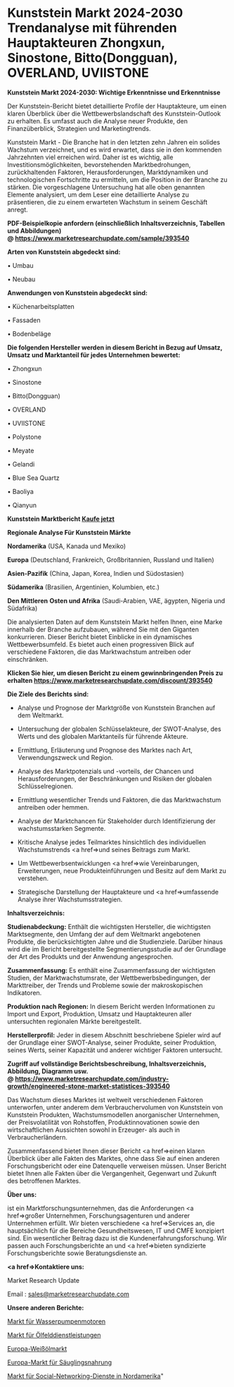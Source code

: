 # Kunststein Markt 2024-2030 Trendanalyse mit führenden Hauptakteuren Zhongxun, Sinostone, Bitto(Dongguan), OVERLAND, UVIISTONE

<strong>Kunststein Markt 2024-2030: Wichtige Erkenntnisse und Erkenntnisse</strong>

Der Kunststein-Bericht bietet detaillierte Profile der Hauptakteure, um einen klaren Überblick über die Wettbewerbslandschaft des Kunststein-Outlook zu erhalten. Es umfasst auch die Analyse neuer Produkte, den Finanzüberblick, Strategien und Marketingtrends.

Kunststein Markt - Die Branche hat in den letzten zehn Jahren ein solides Wachstum verzeichnet, und es wird erwartet, dass sie in den kommenden Jahrzehnten viel erreichen wird. Daher ist es wichtig, alle Investitionsmöglichkeiten, bevorstehenden Marktbedrohungen, zurückhaltenden Faktoren, Herausforderungen, Marktdynamiken und technologischen Fortschritte zu ermitteln, um die Position in der Branche zu stärken. Die vorgeschlagene Untersuchung hat alle oben genannten Elemente analysiert, um dem Leser eine detaillierte Analyse zu präsentieren, die zu einem erwarteten Wachstum in seinem Geschäft anregt.

<strong><b>PDF-Beispielkopie anfordern (einschließlich Inhaltsverzeichnis, Tabellen und Abbildungen) @ </b></strong><strong><a href=https://www.marketresearchupdate.com/sample/393540><strong>https://www.marketresearchupdate.com/sample/393540</u></a></strong></strong>

<strong>Arten von Kunststein abgedeckt sind:</strong>

• Umbau

• Neubau

<strong>Anwendungen von Kunststein abgedeckt sind:</strong>

• Küchenarbeitsplatten

• Fassaden

• Bodenbeläge

<strong>Die folgenden Hersteller werden in diesem Bericht in Bezug auf Umsatz, Umsatz und Marktanteil für jedes Unternehmen bewertet:</strong>

• Zhongxun

• Sinostone

• Bitto(Dongguan)

• OVERLAND

• UVIISTONE

• Polystone

• Meyate

• Gelandi

• Blue Sea Quartz

• Baoliya

• Qianyun

<strong>Kunststein Marktbericht <a href=https://www.marketresearchupdate.com/buynow/393540>Kaufe jetzt</a></strong>

<strong>Regionale Analyse Für Kunststein Märkte</strong>

<strong>Nordamerika</strong> (USA, Kanada und Mexiko)

<strong>Europa</strong> (Deutschland, Frankreich, Großbritannien, Russland und Italien)

<strong>Asien-Pazifik</strong> (China, Japan, Korea, Indien und Südostasien)

<strong>Südamerika</strong> (Brasilien, Argentinien, Kolumbien, etc.)

<strong>Den Mittleren</strong> <strong>Osten und Afrika</strong> (Saudi-Arabien, VAE, ägypten, Nigeria und Südafrika)

Die analysierten Daten auf dem Kunststein Markt helfen Ihnen, eine Marke innerhalb der Branche aufzubauen, während Sie mit den Giganten konkurrieren. Dieser Bericht bietet Einblicke in ein dynamisches Wettbewerbsumfeld. Es bietet auch einen progressiven Blick auf verschiedene Faktoren, die das Marktwachstum antreiben oder einschränken.

<strong>Klicken Sie hier, um diesen Bericht zu einem gewinnbringenden Preis zu erhalten
</strong><strong><a href=https://www.marketresearchupdate.com/discount/393540>https://www.marketresearchupdate.com/discount/393540</b></u></strong></a>

<strong>Die Ziele des Berichts sind:</strong>

- Analyse und Prognose der Marktgröße von Kunststein Branchen auf dem Weltmarkt.

- Untersuchung der globalen Schlüsselakteure, der SWOT-Analyse, des Werts und des globalen Marktanteils für führende Akteure.

- Ermittlung, Erläuterung und Prognose des Marktes nach Art, Verwendungszweck und Region.

- Analyse des Marktpotenzials und -vorteils, der Chancen und Herausforderungen, der Beschränkungen und Risiken der globalen Schlüsselregionen.

- Ermittlung wesentlicher Trends und Faktoren, die das Marktwachstum antreiben oder hemmen.

- Analyse der Marktchancen für Stakeholder durch Identifizierung der wachstumsstarken Segmente.

- Kritische Analyse jedes Teilmarktes hinsichtlich des individuellen Wachstumstrends <a href=>und</a> seines Beitrags zum Markt.

- Um Wettbewerbsentwicklungen <a href=>wie</a> Vereinbarungen, Erweiterungen, neue Produkteinführungen und Besitz auf dem Markt zu verstehen.

- Strategische Darstellung der Hauptakteure und <a href=>umfas</a>sende Analyse ihrer Wachstumsstrategien.

<strong>Inhaltsverzeichnis:</strong>

<strong>Studienabdeckung:</strong> Enthält die wichtigsten Hersteller, die wichtigsten Marktsegmente, den Umfang der auf dem Weltmarkt angebotenen Produkte, die berücksichtigten Jahre und die Studienziele. Darüber hinaus wird die im Bericht bereitgestellte Segmentierungsstudie auf der Grundlage der Art des Produkts und der Anwendung angesprochen.

<strong>Zusammenfassung:</strong> Es enthält eine Zusammenfassung der wichtigsten Studien, der Marktwachstumsrate, der Wettbewerbsbedingungen, der Markttreiber, der Trends und Probleme sowie der makroskopischen Indikatoren.

<strong>Produktion nach Regionen:</strong> In diesem Bericht werden Informationen zu Import und Export, Produktion, Umsatz und Hauptakteuren aller untersuchten regionalen Märkte bereitgestellt.

<strong>Herstellerprofil:</strong> Jeder in diesem Abschnitt beschriebene Spieler wird auf der Grundlage einer SWOT-Analyse, seiner Produkte, seiner Produktion, seines Werts, seiner Kapazität und anderer wichtiger Faktoren untersucht.

<strong><b>Zugriff auf vollständige Berichtsbeschreibung, Inhaltsverzeichnis, Abbildung, Diagramm usw. @ </b></strong><strong><a href=https://www.marketresearchupdate.com/industry-growth/engineered-stone-market-statistices-393540>https://www.marketresearchupdate.com/industry-growth/engineered-stone-market-statistices-393540</a></strong>

Das Wachstum dieses Marktes ist weltweit verschiedenen Faktoren unterworfen, unter anderem dem Verbrauchervolumen von Kunststein von Kunststein Produkten, Wachstumsmodellen anorganischer Unternehmen, der Preisvolatilität von Rohstoffen, Produktinnovationen sowie den wirtschaftlichen Aussichten sowohl in Erzeuger- als auch in Verbraucherländern.

Zusammenfassend bietet Ihnen dieser Bericht <a href=>einen</a> klaren Überblick über alle Fakten des Marktes, ohne dass Sie auf einen anderen Forschungsbericht oder eine Datenquelle verweisen müssen. Unser Bericht bietet Ihnen alle Fakten über die Vergangenheit, Gegenwart und Zukunft des betroffenen Marktes.

<strong>Über uns:</strong>

 ist ein Marktforschungsunternehmen, das die Anforderungen <a href=>großer</a> Unternehmen, Forschungsagenturen und anderer Unternehmen erfüllt. Wir bieten verschiedene <a href=>Services</a> an, die hauptsächlich für die Bereiche Gesundheitswesen, IT und CMFE konzipiert sind. Ein wesentlicher Beitrag dazu ist die Kundenerfahrungsforschung. Wir passen auch Forschungsberichte an und <a href=>bieten</a> syndizierte Forschungsberichte sowie Beratungsdienste an.

<strong><a href=>Kontaktiere uns:</a></strong>

Market Research Update

Email : sales@marketresearchupdate.com

<strong>Unsere anderen Berichte:</strong>

<a href=https://www.linkedin.com/pulse/water-pump-motor-market-opportunities-stay-ahead-game>Markt für Wasserpumpenmotoren</a>

<a href=https://www.linkedin.com/pulse/oilfield-services-market-size-emerging-trends-consumption>Markt für Ölfelddienstleistungen</a>

<a href=https://www.linkedin.com/pulse/europe-white-oil-market-size-share-trends-growth-analysis>Europa-Weißölmarkt</a>

<a href=https://www.linkedin.com/pulse/europe-baby-food-formula-market-2023-demand>Europa-Markt für Säuglingsnahrung</a>

<a href=https://www.linkedin.com/pulse/north-america-social-networking-servicesmarket>Markt für Social-Networking-Dienste in Nordamerika</a>"

